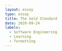 ```yaml
---
layout: essay
type: essay
title: The Gold Standard
date: 2020-09-24
labels:
  - Software Engineering
  - Learning
  - formatting 
---
```

